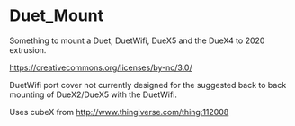 # Duet_Mount
Something to mount a Duet, DuetWifi, DueX5 and the DueX4 to 2020 extrusion.

https://creativecommons.org/licenses/by-nc/3.0/

DuetWifi port cover not currently designed for the suggested back to back mounting of DueX2/DueX5 with the DuetWifi.

Uses cubeX from http://www.thingiverse.com/thing:112008
